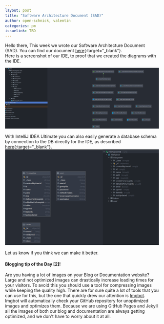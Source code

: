 ```yaml
---
layout: post
title: "Software Architecture Document (SAD)"
author: open-schnick, valentin
categories: pm
issuelink: TBD
---
```

Hello there,
This week we wrote our Software Architecture Document (SAD). You can find our document [here](https://filefighter.github.io/wiki/arch){:target="_blank"}.  
Here is a screenshot of our IDE, to proof that we created the diagrams with the IDE.

<img src="/assets/images/blog-7/blog_7_class.png" alt="">

With IntelliJ IDEA Ultimate you can also easily generate a database schema by connection to the DB directly for the IDE, as described [here](https://www.jetbrains.com/help/idea/connecting-to-a-database.html){:target="_blank"}.
<img src="/assets/images/blog-7/blog_7_er.png" alt="">

Let us know if you think we can make it better.



#### Blogging tip of the Day [2]!
Are you having a lot of images on your Blog or Documentation website? Large and not optimized images can drastically increase loading times for your visitors.
To avoid this you should use a tool for compressing images while keeping the quality high. There are for sure quite a lot of tools that you can use for this, but the one that quickly drew our attention is [Imgbot](https://github.com/marketplace/imgbot). Imgbot will automatically check your GitHub repository for unoptimized images and optimizes them. Because we are using GitHub Pages and Jekyll all the images of both our blog and documentation are always getting optimized, and we don't have to worry about it at all.